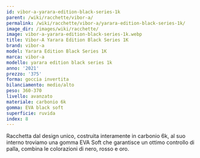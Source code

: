 ```yaml
---
id: vibor-a-yarara-edition-black-series-1k
parent: /wiki/racchette/vibor-a/
permalink: /wiki/racchette/vibor-a/yarara-edition-black-series-1k/
image_dir: /images/wiki/racchette/
image: vibor-a-yarara-edition-black-series-1k.webp
title: Vibor-A Yarara Edition Black Series 1K
brand: vibor-a
model: Yarara Edition Black Series 1K
marca: vibor-a
modello: yarara edition black series 1k
anno: '2021'
prezzo: '375'
forma: goccia invertita
bilanciamento: medio/alto
peso: 360-370
livello: avanzato
materiale: carbonio 6k
gomma: EVA black soft
superficie: ruvida
index: 8
---
```

Racchetta dal design unico, costruita interamente in carbonio 6k, al suo interno troviamo una gomma EVA Soft che garantisce un ottimo controllo di palla, combina le colorazioni di nero, rosso e oro.